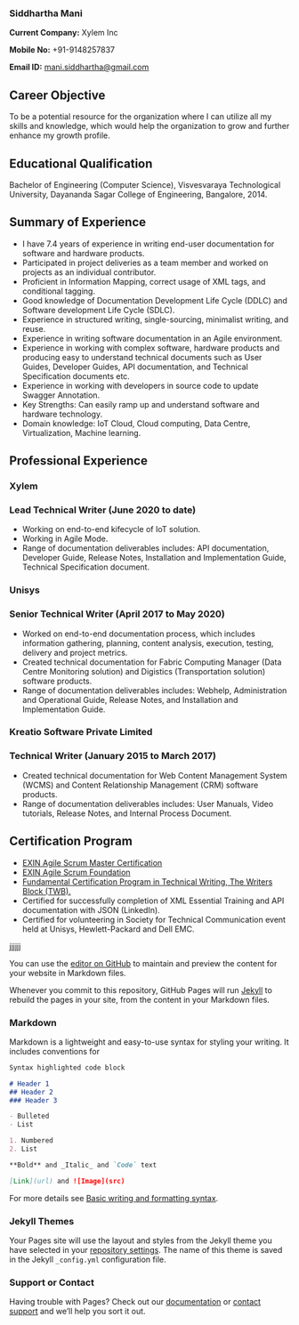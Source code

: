 ### Siddhartha Mani

**Current Company:** Xylem Inc

**Mobile No:** +91-9148257837

**Email ID:** mani.siddhartha@gmail.com

## Career Objective
To be a potential resource for the organization where I can utilize all my skills and knowledge,
which would help the organization to grow and further enhance my growth profile.

## Educational Qualification
Bachelor of Engineering (Computer Science), Visvesvaraya Technological University,
Dayananda Sagar College of Engineering, Bangalore, 2014.

## Summary of Experience
- I have 7.4 years of experience in writing end-user documentation for software and hardware products.
- Participated in project deliveries as a team member and worked on projects as an individual contributor.
- Proficient in Information Mapping, correct usage of XML tags, and conditional tagging.
- Good knowledge of Documentation Development Life Cycle (DDLC) and Software development Life Cycle (SDLC).
- Experience in structured writing, single-sourcing, minimalist writing, and reuse.
- Experience in writing software documentation in an Agile environment.
- Experience in working with complex software, hardware products and producing easy to understand technical documents such as User Guides, Developer Guides, API documentation, and Technical Specification documents etc.
- Experience in working with developers in source code to update Swagger Annotation.
- Key Strengths: Can easily ramp up and understand software and hardware technology.
- Domain knowledge: IoT Cloud, Cloud computing, Data Centre, Virtualization, Machine learning.

## Professional Experience
### Xylem
### Lead Technical Writer (June 2020 to date)
- Working on end-to-end kifecycle of IoT solution.
- Working in Agile Mode.
- Range of documentation deliverables includes: API documentation, Developer
Guide, Release Notes, Installation and Implementation Guide, Technical Specification document.

### Unisys
### Senior Technical Writer (April 2017 to May 2020)
- Worked on end-to-end documentation process, which includes information gathering,
planning, content analysis, execution, testing, delivery and project metrics.
- Created technical documentation for Fabric Computing Manager (Data Centre
Monitoring solution) and Digistics (Transportation solution) software products.
- Range of documentation deliverables includes: Webhelp, Administration and Operational
Guide, Release Notes, and Installation and Implementation Guide.

### Kreatio Software Private Limited
### Technical Writer (January 2015 to March 2017)
- Created technical documentation for Web Content Management System (WCMS) and
Content Relationship Management (CRM) software products.
- Range of documentation deliverables includes: User Manuals, Video tutorials, Release
Notes, and Internal Process Document.

## Certification Program
- [EXIN Agile Scrum Master Certification](https://app.exeed.pro/badge/108569)
- [EXIN Agile Scrum Foundation](https://app.exeed.pro/holder/badge/86598)
- [Fundamental Certification Program in Technical Writing, The Writers Block (TWB).](TechnicalWriting.md)
- Certified for successfully completion of XML Essential Training and API documentation
with JSON (LinkedIn).
- Certified for volunteering in Society for Technical Communication event held at Unisys,
Hewlett-Packard and Dell EMC.


jjjjjj


You can use the [editor on GitHub](https://github.com/Siddhartha-03/siddharthablog/edit/gh-pages/index.md) to maintain and preview the content for your website in Markdown files.

Whenever you commit to this repository, GitHub Pages will run [Jekyll](https://jekyllrb.com/) to rebuild the pages in your site, from the content in your Markdown files.

### Markdown

Markdown is a lightweight and easy-to-use syntax for styling your writing. It includes conventions for

```markdown
Syntax highlighted code block

# Header 1
## Header 2
### Header 3

- Bulleted
- List

1. Numbered
2. List

**Bold** and _Italic_ and `Code` text

[Link](url) and ![Image](src)
```

For more details see [Basic writing and formatting syntax](https://docs.github.com/en/github/writing-on-github/getting-started-with-writing-and-formatting-on-github/basic-writing-and-formatting-syntax).

### Jekyll Themes

Your Pages site will use the layout and styles from the Jekyll theme you have selected in your [repository settings](https://github.com/Siddhartha-03/siddharthablog/settings/pages). The name of this theme is saved in the Jekyll `_config.yml` configuration file.

### Support or Contact

Having trouble with Pages? Check out our [documentation](https://docs.github.com/categories/github-pages-basics/) or [contact support](https://support.github.com/contact) and we’ll help you sort it out.

